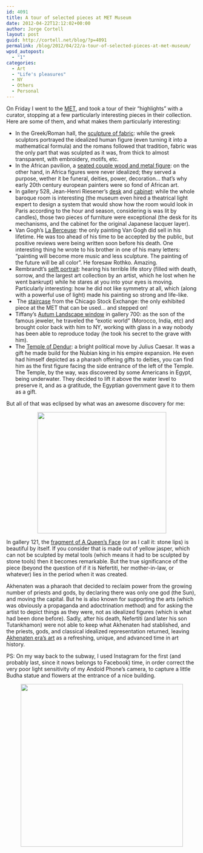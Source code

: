 ```yaml
---
id: 4091
title: A tour of selected pieces at MET Museum
date: 2012-04-22T12:12:02+00:00
author: Jorge Cortell
layout: post
guid: http://cortell.net/blog/?p=4091
permalink: /blog/2012/04/22/a-tour-of-selected-pieces-at-met-museum/
wpsd_autopost:
  - "1"
categories:
  - Art
  - "Life's pleasures"
  - NY
  - Others
  - Personal
---
```

On Friday I went to the <a title="http://www.metmuseum.org" href="http://www.metmuseum.org" target="_blank">MET</a>, and took a tour of their &#8220;highlights&#8221; with a curator, stopping at a few particularly interesting pieces in their collection. Here are some of them, and what makes them particularly interesting:

  * In the Greek/Roman hall, the <a title="http://www.metmuseum.org/Collections/search-the-collections/130007647" href="http://www.metmuseum.org/Collections/search-the-collections/130007647" target="_blank">sculpture of fabric</a>: while the greek sculptors portrayed the idealized human figure (even turning it into a mathematical formula) and the romans followed that tradition, fabric was the only part that was sculpted as it was, from thick to almost transparent, with embroidery, motifs, etc.
  * In the African pavilion, a <a title="http://www.metmuseum.org/Collections/search-the-collections/50002904" href="http://www.metmuseum.org/Collections/search-the-collections/50002904" target="_blank">seated couple wood and metal figure</a>: on the other hand, in Africa figures were never idealized; they served a purpose, wether it be funeral, deities, power, decoration&#8230; that&#8217;s why early 20th century european painters were so fond of African art.
  * In gallery 528, Jean-Henri Riesener&#8217;s <a title="http://www.metmuseum.org/Collections/search-the-collections/120012247" href="http://www.metmuseum.org/Collections/search-the-collections/120012247" target="_blank">desk</a> and <a title="http://www.metmuseum.org/Collections/search-the-collections/120009354" href="http://www.metmuseum.org/Collections/search-the-collections/120009354" target="_blank">cabinet</a>: while the whole baroque room is interesting (the museum even hired a theatrical light expert to design a system that would show how the room would look in Paris according to the hour and season, considering is was lit by candles), those two pieces of furniture were exceptional (the desk for its mechanisms, and the cabinet for the original Japanese lacquer layer).
  * Van Gogh&#8217;s <a title="http://www.metmuseum.org/Collections/search-the-collections/110002439" href="http://www.metmuseum.org/Collections/search-the-collections/110002439" target="_blank">La Berceuse</a>: the only painting Van Gogh did sell in his lifetime. He was too ahead of his time to be accepted by the public, but positive reviews were being written soon before his death. One interesting thing he wrote to his brother in one of his many letters: &#8220;painting will become more music and less sculpture. The painting of the future will be all color&#8221;. He foresaw Rothko. Amazing.
  * Rembrandt&#8217;s <a title="http://www.metmuseum.org/Collections/search-the-collections/110001847" href="http://www.metmuseum.org/Collections/search-the-collections/110001847" target="_blank">selft portrait</a>: hearing his terrible life story (filled with death, sorrow, and the largest art collection by an artist, which he lost when he went bankrupt) while he stares at you into your eyes is moving. Particularly interesting: how he did not like symmetry at all, which (along with a powerful use of light) made his painting so strong and life-like.
  *  The <a title="http://www.metmuseum.org/Collections/search-the-collections/10008152" href="http://www.metmuseum.org/Collections/search-the-collections/10008152" target="_blank">staircase</a> from the Chicago Stock Exchange: the only exhibited piece at the MET that can be used&#8230; and stepped on!
  * Tiffany&#8217;s <a title="http://www.metmuseum.org/Collections/search-the-collections/10000286" href="http://www.metmuseum.org/Collections/search-the-collections/10000286" target="_blank">Autum Landscape window</a> in gallery 700: as the son of the famous jeweler, he traveled the &#8220;exotic world&#8221; (Morocco, India, etc) and brought color back with him to NY, working with glass in a way nobody has been able to reproduce today (he took his secret to the grave with him).
  * The <a title="http://www.metmuseum.org/Collections/search-the-collections/100004628?high=on&rpp=50&pg=4&rndkey=20120422&ft=*&where=Africa&pos=154" href="http://www.metmuseum.org/Collections/search-the-collections/100004628?high=on&rpp=50&pg=4&rndkey=20120422&ft=*&where=Africa&pos=154" target="_blank">Temple of Dendur</a>: a bright political move by Julius Caesar. It was a gift he made build for the Nubian king in his empire expansion. He even had himself depicted as a pharaoh offering gifts to deities, you can find him as the first figure facing the side entrance of the left of the Temple. The Temple, by the way, was discovered by some Americans in Egypt, being underwater. They decided to lift it above the water level to preserve it, and as a gratitude, the Egyptian government gave it to them as a gift.

But all of that was eclipsed by what was an awesome discovery for me:

<p style="text-align: center">
  <img class="aligncenter" title="stone lips" src="https://lh5.googleusercontent.com/-GT3M0QN1XvA/T5LDLD2Wk4I/AAAAAAAABb4/sc58wreZJlo/s567/20120420_193433.jpg" alt="" width="340" height="319" />
</p>

In gallery 121, the <a title="http://www.metmuseum.org/Collections/search-the-collections/100000808?high=on&rpp=50&pg=3&rndkey=20120422&ft=*&where=Africa&pos=109" href="http://www.metmuseum.org/Collections/search-the-collections/100000808?high=on&rpp=50&pg=3&rndkey=20120422&ft=*&where=Africa&pos=109" target="_blank">fragment of A Queen&#8217;s Face</a> (or as I call it: stone lips) is beautiful by itself. If you consider that is made out of yellow jasper, which can not be sculpted by metal tools (which means it had to be sculpted by stone tools) then it becomes remarkable. But the true significance of the piece (beyond the question of if it is Nefertiti, her mother-in-law, or whatever) lies in the period when it was created.

Akhenaten was a pharaoh that decided to reclaim power from the growing number of priests and gods, by declaring there was only one god (the Sun), and moving the capital. But he is also known for supporting the arts (which was obviously a propaganda and adoctrination method) and for asking the artist to depict things as they were, not as idealized figures (which is what had been done before). Sadly, after his death, Nefertiti (and later his son Tutankhamon) were not able to keep what Akhenaten had stablished, and the priests, gods, and classical idealized representation returned, leaving <a title="http://www.metmuseum.org/Collections/search-the-collections/100000252" href="http://www.metmuseum.org/Collections/search-the-collections/100000252" target="_blank">Akhenaten era&#8217;s art</a> as a refreshing, unique, and advanced time in art history.

PS: On my way back to the subway, I used Instagram for the first (and probably last, since it nows belongs to Facebook) time, in order correct the very poor light sensitivity of my Andoid Phone&#8217;s camera, to capture a little Budha statue and flowers at the entrance of a nice building.

<p style="text-align: center">
  <img class="aligncenter" title="Budha" src="http://distilleryimage1.instagram.com/9e9751f88b4311e180c9123138016265_7.jpg" alt="" width="428" height="428" />
</p>